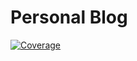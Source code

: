 # Personal Blog
<!-- CODE_COVERAGE_BADGE -->

[![Coverage](.github/badges/jacoco.svg)](https://github.com/mohammed-ezzedine/personal-space/actions/workflows/build.yml)